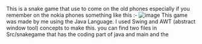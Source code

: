This is a snake game that use to come on the old phones especially if you remember on the nokia phones 
something like this :- ![image](https://github.com/HKPARIKH/SnakeGame/assets/90847022/9b95337f-649d-45cf-9294-8d3c84bb7083)
This game was made by me using the Java Language.
I used Swing and AWT (abstract window tool) concepts to make this.
you can find two files in Src/snakegame that has the coding part of java and main
and the 
